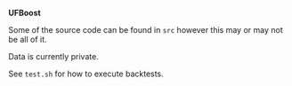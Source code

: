 **UFBoost**

Some of the source code can be found in `src` however this may or may not be all of it.

Data is currently private. 

See `test.sh` for how to execute backtests. 